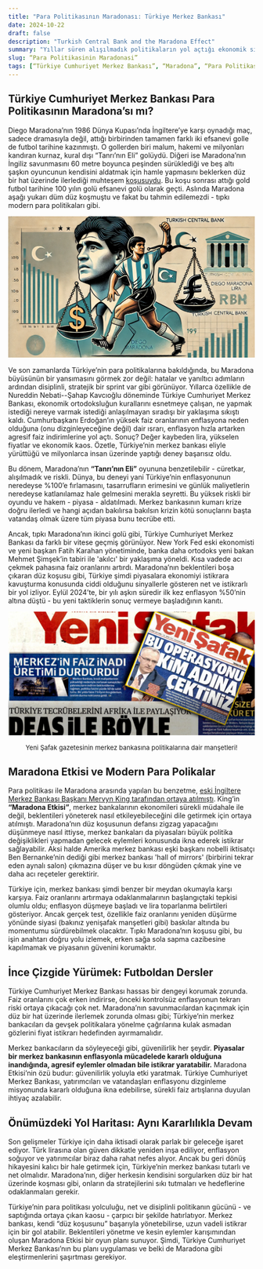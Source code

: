 ```yaml
---
title: "Para Politikasının Maradonası: Türkiye Merkez Bankası"
date: 2024-10-22
draft: false
description: "Turkish Central Bank and the Maradona Effect"
summary: "Yıllar süren alışılmadık politikaların yol açtığı ekonomik sıkıntıların ardından, Türkiye Cumhuriyet Merkez Bankası yeni yönetim altında disiplinli bir yaklaşım izliyor. Maradona’nın ünlü düz koşusuna benzer şekilde, banka piyasadaki beklentileri yöneterek enflasyonu istikrara kavuşturmayı, güvenilirliği korumayı ve erken faiz indirimi baskısına direnç göstermeyi amaçlıyor. Özetle: istikrar süreklilik gerektirir."
slug: “Para Politikasinin Maradonasi”
tags: [“Türkiye Cumhuriyet Merkez Bankası”, “Maradona”, “Para Politikası”, “Türkiye”]
---
```



## Türkiye Cumhuriyet Merkez Bankası Para Politikasının Maradona’sı mı?

Diego Maradona’nın 1986 Dünya Kupası’nda İngiltere’ye karşı oynadığı maç, sadece dramasıyla değil, attığı birbirinden tamamen farklı iki efsanevi golle de futbol tarihine kazınmıştı. O gollerden biri malum, hakemi ve milyonları kandıran kurnaz, kural dışı “Tanrı’nın Eli” golüydü. Diğeri ise Maradona’nın İngiliz savunmasını 60 metre boyunca peşinden sürüklediği ve beş altı şaşkın oyuncunun kendisini aldatmak için hamle yapmasını beklerken düz bir hat üzerinde ilerlediği muhteşem [koşusuydu](https://www.youtube.com/embed/Da_CDPRG2j0?si=1lI8ImoU0skfWVis&amp;start=50). Bu koşu sonrası attığı gold futbol tarihine 100 yılın golü efsanevi golü olarak geçti. Aslında Maradona aşağı yukarı düm düz koşmuştu ve fakat bu tahmin edilemezdi - tıpkı modern para politikaları gibi.  

<small>![Maradona and Turkish Central Bank](maradona2.png)</small>


Ve son zamanlarda Türkiye’nin para politikalarına bakıldığında, bu Maradona büyüsünün bir yansımasını görmek zor değil: hatalar ve yanıltıcı adımların ardından disiplinli, stratejik bir sprint var gibi görünüyor. Yıllarca özellikle de Nureddin Nebati--Şahap Kavcıoğlu döneminde Türkiye Cumhuriyet Merkez Bankası, ekonomik ortodoksluğun kurallarını esnetmeye çalışan, ne yapmak istediği nereye varmak istediği anlaşılmayan sıradışı bir yaklaşıma sıkıştı kaldı. Cumhurbaşkanı Erdoğan’ın yüksek faiz oranlarının enflasyona neden olduğuna (onu dizginleyeceğine değil) dair ısrarı, enflasyon hızla artarken agresif faiz indirimlerine yol açtı. Sonuç? Değer kaybeden lira, yükselen fiyatlar ve ekonomik kaos. Özetle, Türkiye’nin merkez bankası  eliyle yürüttüğü ve milyonlarca insan üzerinde yaptığı deney başarısız oldu.


Bu dönem, Maradona’nın **“Tanrı’nın Eli”** oyununa benzetilebilir - cüretkar, alışılmadık ve riskli. Dünya, bu deneyi yani Türkiye’nin enflasyonunun neredeyse %100’e fırlamasını, tasarrufların erimesini ve günlük maliyetlerin neredeyse katlanılamaz hale gelmesini merakla seyretti. Bu yüksek riskli bir oyundu ve hakem - piyasa - aldatılmadı. Merkez bankasının kumarı krize doğru ilerledi ve hangi açıdan bakılırsa bakılsın krizin kötü sonuçlarını başta vatandaş olmak üzere tüm piyasa bunu tecrübe etti. 


Ancak, tıpkı Maradona’nın ikinci golü gibi, Türkiye Cumhuriyet Merkez Bankası da farklı bir vitese geçmiş görünüyor. New York Fed eski ekonomisti ve yeni başkan Fatih Karahan yönetiminde, banka daha ortodoks yeni bakan Mehmet Şimşek’in tabiri ile 'akılcı' bir yaklaşıma yöneldi. Kısa vadede acı çekmek pahasına faiz oranlarını artırdı. Maradona’nın beklentileri boşa çıkaran düz koşusu gibi, Türkiye şimdi piyasalara ekonomiyi istikrara kavuşturma konusunda ciddi olduğunu sinyallerle gösteren net ve istikrarlı bir yol izliyor. Eylül 2024’te, bir yılı aşkın süredir ilk kez enflasyon %50’nin altına düştü - bu yeni taktiklerin sonuç vermeye başladığının kanıtı.


<small>![Yeni Safak](yenisafaktr.jpg)</small>
<figcaption style="text-align: center; font-size: small;">Yeni Şafak gazetesinin merkez bankasına politikalarına dair manşetleri!</figcaption>

## Maradona Etkisi ve Modern Para Polikalar

Para politikası ile Maradona arasında yapılan bu benzetme, [eski İngiltere Merkez Bankası Başkanı Mervyn King tarafından ortaya atılmıştı](https://www.bankofengland.co.uk/-/media/boe/files/speech/2005/monetary-policy-practice-ahead-of-theory). King’in **“Maradona Etkisi”**, merkez bankalarının ekonomileri sürekli müdahale ile değil, beklentileri yöneterek nasıl etkileyebileceğini dile getirmek için ortaya atılmıştı. Maradona’nın düz koşusunun defansı zigzag yapacağını düşünmeye nasıl ittiyse, merkez bankaları da piyasaları büyük politika değişiklikleri yapmadan gelecek eylemleri konusunda ikna ederek istikrar sağlayabilir. Aksi halde Amerika merkez bankası eşki başkanı nobelli iktisatçı Ben Bernanke’nin dediği gibi  merkez bankası 'hall of mirrors' (birbirini tekrar eden aynalı salon) çıkmazına düşer ve bu kısır döngüden çıkmak yine ve daha acı reçeteler gerektirir.

Türkiye için, merkez bankası şimdi benzer bir meydan okumayla karşı karşıya. Faiz oranlarını artırmaya odaklanmalarının başlangıçtaki tepkisi olumlu oldu; enflasyon düşmeye başladı ve lira toparlanma belirtileri gösteriyor. Ancak gerçek test, özellikle faiz oranlarını yeniden düşürme yönünde siyasi (bakınız yenişafak manşetleri gibi) baskılar altında bu momentumu sürdürebilmek olacaktır. Tıpkı Maradona’nın koşusu gibi, bu işin anahtarı doğru yolu izlemek, erken sağa sola sapma cazibesine kapılmamak ve piyasanın güvenini korumaktır.

## İnce Çizgide Yürümek: Futboldan Dersler

Türkiye Cumhuriyet Merkez Bankası hassas bir dengeyi korumak zorunda. Faiz oranlarını çok erken indirirse, önceki kontrolsüz enflasyonun tekrarı riski ortaya çıkacağı çok net. Maradona’nın savunmacılardan kaçınmak için düz bir hat üzerinde ilerlemek zorunda olması gibi; Türkiye’nin merkez bankacıları da gevşek politikalara yönelme çağrılarına kulak asmadan gözlerini fiyat istikrarı hedefinden ayırmamalıdır.

Merkez bankacıların da söyleyeceği gibi, güvenilirlik her şeydir. **Piyasalar bir merkez bankasının enflasyonla mücadelede kararlı olduğuna inandığında, agresif eylemler olmadan bile istikrar yaratabilir.** Maradona Etkisi’nin özü budur: güvenilirlik yoluyla etki yaratmak. Türkiye Cumhuriyet Merkez Bankası, yatırımcıları ve vatandaşları enflasyonu dizginleme misyonunda kararlı olduğuna ikna edebilirse, sürekli faiz artışlarına duyulan ihtiyaç azalabilir.

## Önümüzdeki Yol Haritası: Aynı Kararlılıkla Devam

Son gelişmeler Türkiye için daha iktisadi olarak parlak bir geleceğe işaret ediyor. Türk lirasına olan güven dikkatle yeniden inşa ediliyor, enflasyon soğuyor ve yatırımcılar biraz daha rahat nefes alıyor. Ancak bu geri dönüş hikayesini kalıcı bir hale getirmek için, Türkiye’nin merkez bankası tutarlı ve net olmalıdır. Maradona’nın, diğer herkesin kendisini sorgularken düz bir hat üzerinde koşması gibi, onların da stratejilerini sıkı tutmaları ve hedeflerine odaklanmaları gerekir.

Türkiye’nin para politikası yolculuğu, net ve disiplinli politikanın gücünü - ve saptığında ortaya çıkan kaosu - çarpıcı bir şekilde hatırlatıyor. Merkez bankası, kendi “düz koşusunu” başarıyla yönetebilirse, uzun vadeli istikrar için bir gol atabilir. Beklentileri yönetme ve kesin eylemler karışımından oluşan Maradona Etkisi bir oyun planı sunuyor. Şimdi, Türkiye Cumhuriyet Merkez Bankası’nın bu planı uygulaması ve belki de Maradona gibi eleştirmenlerini şaşırtması gerekiyor.

